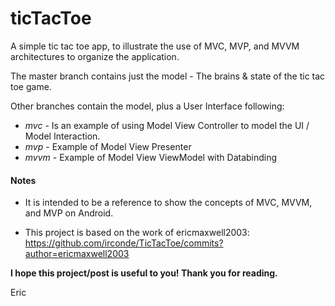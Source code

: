 # ticTacToe

A simple tic tac toe app, to illustrate the use of MVC, MVP, and MVVM architectures to organize the application.

The master branch contains just the model - The brains & state of the tic tac toe game.

Other branches contain the model, plus a User Interface following:
* *mvc* - Is an example of using Model View Controller to model the UI / Model Interaction.
* *mvp* - Example of Model View Presenter
* *mvvm* - Example of Model View ViewModel with Databinding 

#### Notes
 
* It is intended to be a reference to show the concepts of MVC, MVVM, and MVP on Android.  

* This project is based on the work of ericmaxwell2003: https://github.com/irconde/TicTacToe/commits?author=ericmaxwell2003

**I hope this project/post is useful to you!   Thank you for reading.**

Eric
